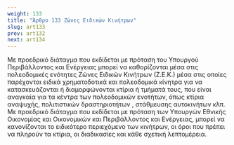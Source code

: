 ```yaml
---
weight: 133
title: "Άρθρο 133 Ζώνες Ειδικών Κινήτρων"
slug: art133
prev: art132
next: art134
---
```


Με προεδρικό διάταγμα που εκδίδεται με πρόταση του Υπουργού Περιβάλλοντος και Ενέργειας μπορεί να καθορίζονται μέσα στις πολεοδομικές ενότητες Ζώνες Ειδικών Κινήτρων (Ζ.Ε.Κ.) μέσα στις οποίες παρέχονται ειδικά χρηματοδοτικά και πολεοδομικά κίνητρα για να κατασκευάζονται ή διαμορφώνονται κτίρια ή τμήματά τους, που είναι αναγκαία για τα κέντρα των πολεοδομικών ενοτήτων, όπως κτίρια αναψυχής, πολιτιστικών δραστηριοτήτων , στάθμευσης αυτοκινήτων κλπ. Με προεδρικό διάταγμα που εκδίδεται με πρόταση των Υπουργών Εθνικής Οικονομίας και Οικονομικών και Περιβάλλοντος και Ενέργειας, μπορεί να κανονίζονται το ειδικότερο περιεχόμενο των κινήτρων, οι όροι που πρέπει να πληρούν τα κτίρια, οι διαδικασίες και κάθε σχετική λεπτομέρεια.


